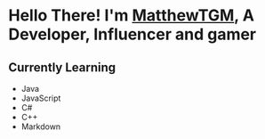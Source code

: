 # Hello There! I'm [MatthewTGM][Website], A Developer, Influencer and gamer

## Currently Learning
- Java
- JavaScript
- C#
- C++
- Markdown


[Website]: https://matthewtgm.ga/
